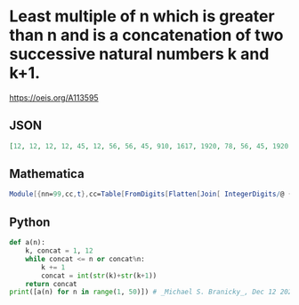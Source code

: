 # Least multiple of n which is greater than n and is a concatenation of two successive natural numbers k and k\+1\.
https://oeis.org/A113595
## JSON
```JSON
[12, 12, 12, 12, 45, 12, 56, 56, 45, 910, 1617, 1920, 78, 56, 45, 1920, 34, 1314, 2223, 1920, 1617, 2728, 2829, 1920, 2425, 78, 3132, 56, 3132, 1920, 2728, 1920, 1617, 3536, 910, 3132, 2627, 4142, 78, 1920, 2829, 3738, 2021, 2728, 4950, 5152, 2021, 1920, 1617]
```
## Mathematica
```Mathematica
Module[{nn=99,cc,t},cc=Table[FromDigits[Flatten[Join[ IntegerDigits/@ {n,n+1}]]],{n,nn}];Table[t=Select[cc,Divisible[#,x]&];If[t[[1]]>x,t[[1]],t[[2]]],{x,50}]] (* _Harvey P. Dale_, Sep 17 2020 *)
```
## Python
```Python
def a(n):
    k, concat = 1, 12
    while concat <= n or concat%n:
        k += 1
        concat = int(str(k)+str(k+1))
    return concat
print([a(n) for n in range(1, 50)]) # _Michael S. Branicky_, Dec 12 2021
```
